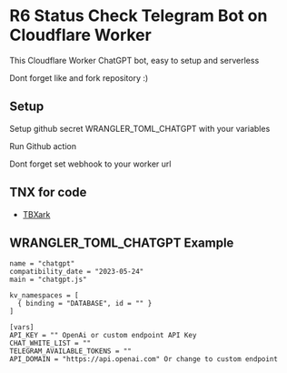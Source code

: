 # R6 Status Check Telegram Bot on Cloudflare Worker

This Cloudflare Worker ChatGPT bot, easy to setup and serverless


Dont forget like and fork repository :)
## Setup

Setup github secret WRANGLER_TOML_CHATGPT with your variables

Run Github action

Dont forget set webhook to your worker url

## TNX for code

- [TBXark](https://github.com/TBXark/ChatGPT-Telegram-Workers)

## WRANGLER_TOML_CHATGPT Example
```
name = "chatgpt"
compatibility_date = "2023-05-24"
main = "chatgpt.js"

kv_namespaces = [
  { binding = "DATABASE", id = "" }
]

[vars]
API_KEY = "" OpenAi or custom endpoint API Key
CHAT_WHITE_LIST = ""
TELEGRAM_AVAILABLE_TOKENS = ""
API_DOMAIN = "https://api.openai.com" Or change to custom endpoint